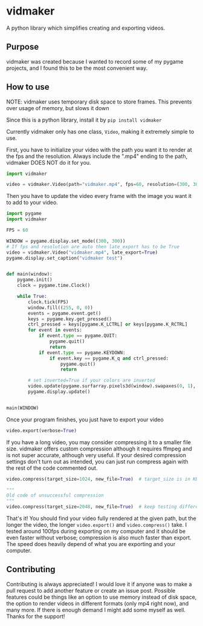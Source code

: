 # vidmaker

A python library which simplifies creating and exporting videos.

## Purpose

vidmaker was created because I wanted to record some of my pygame projects, and I found this to be the most convenient way.

## How to use

NOTE: vidmaker uses temporary disk space to store frames. This prevents over usage of memory, but slows it down

Since this is a python library, install it by `pip install vidmaker`

Currently vidmaker only has one class, `Video`, making it extremely simple to use.

First, you have to initialize your video with the path you want it to render at the fps and the resolution. Always include the ".mp4" ending to the path, vidmaker DOES NOT do it for you.

```py
import vidmaker

video = vidmaker.Video(path="vidmaker.mp4", fps=60, resolution=(300, 300))
```

Then you have to update the video every frame with the image you want it to add to your video.

```py
import pygame
import vidmaker

FPS = 60

WINDOW = pygame.display.set_mode((300, 300))
# If fps and resolution are auto then late_export has to be True
video = vidmaker.Video("vidmaker.mp4", late_export=True)
pygame.display.set_caption("vidmaker test")


def main(window):
    pygame.init()
    clock = pygame.time.Clock()

    while True:
        clock.tick(FPS)
        window.fill((255, 0, 0))
        events = pygame.event.get()
        keys = pygame.key.get_pressed()
        ctrl_pressed = keys[pygame.K_LCTRL] or keys[pygame.K_RCTRL]
        for event in events:
            if event.type == pygame.QUIT:
                pygame.quit()
                return
            if event.type == pygame.KEYDOWN:
                if event.key == pygame.K_q and ctrl_pressed:
                    pygame.quit()
                    return

        # set inverted=True if your colors are inverted
        video.update(pygame.surfarray.pixels3d(window).swapaxes(0, 1), inverted=False) # THIS LINE
        pygame.display.update()


main(WINDOW)
```

Once your program finishes, you just have to export your video

```py
video.export(verbose=True)
```

If you have a long video, you may consider compressing it to a smaller file size. vidmaker offers custom compression although it requires ffmpeg and is not super accurate, although very useful. If your desired compression settings don't turn out as intended, you can just run compress again with the rest of the code commented out.

```py
video.compress(target_size=1024, new_file=True)  # target_size is in KB
```

```py
"""
Old code of unsuccessful compression
"""
video.compress(target_size=2048, new_file=True)  # keep testing different compression sizes until you find a good one
```

That's it! You should find your video fully rendered at the given path, but the longer the video, the longer `video.export()` and `video.compress()` take. I tested around 100fps during exporting on my computer and it should be even faster without verbose; compression is also much faster than export. The speed does heavily depend of what you are exporting and your computer.

## Contributing

Contributing is always appreciated! I would love it if anyone was to make a pull request to add another feature or create an issue post. Possible features could be things like an option to use memory instead of disk space, the option to render videos in different formats (only mp4 right now), and many more. If there is enough demand I might add some myself as well. Thanks for the support!
